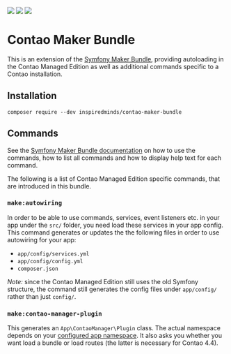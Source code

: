 [![](https://img.shields.io/maintenance/yes/2019.svg)](https://github.com/inspiredminds/contao-maker-bundle)
[![](https://img.shields.io/packagist/v/inspiredminds/contao-maker-bundle.svg)](https://packagist.org/packages/inspiredminds/contao-maker-bundle)
[![](https://img.shields.io/packagist/dt/inspiredminds/contao-maker-bundle.svg)](https://packagist.org/packages/inspiredminds/contao-maker-bundle)

Contao Maker Bundle
=====================

This is an extension of the [Symfony Maker Bundle](https://github.com/symfony/maker-bundle), providing autoloading in the Contao Managed Edition as well as additional commands specific to a Contao installation.

## Installation

```
composer require --dev inspiredminds/contao-maker-bundle
```

## Commands

See the [Symfony Maker Bundle documentation](https://symfony.com/doc/current/bundles/SymfonyMakerBundle/index.html#usage) on how to use the commands, how to list all commands and how to display help text for each command.

The following is a list of Contao Managed Edition specific commands, that are introduced in this bundle.

### `make:autowiring`

In order to be able to use commands, services, event listeners etc. in your app under the `src/` folder, you need load these services in your app config. This command generates or updates the the following files in order to use autowiring for your app:

* `app/config/services.yml`
* `app/config/config.yml`
* `composer.json`

_Note:_ since the Contao Managed Edition still uses the old Symfony structure, the command still generates the config files under `app/config/` rather than just `config/`.

### `make:contao-manager-plugin`

This generates an `App\ContaoManager\Plugin` class. The actual namespace depends on your [configured app namespace](https://symfony.com/doc/current/bundles/SymfonyMakerBundle/index.html#configuration). It also asks you whether you want load a bundle or load routes (the latter is necessary for Contao 4.4).
